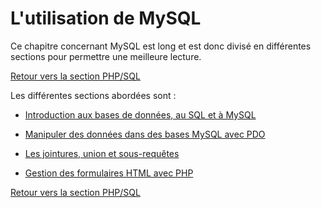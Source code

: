 # L'utilisation de MySQL 

Ce chapitre concernant MySQL est long et est donc divisé en différentes sections pour permettre une meilleure lecture. 

[Retour vers la section PHP/SQL](https://github.com/CalcagnoLoic/aide_memoire/blob/main/R%C3%A9pertoire/phpsql.md)

Les différentes sections abordées sont : 

* [Introduction aux bases de données, au SQL et à MySQL](https://github.com/CalcagnoLoic/aide_memoire/blob/main/R%C3%A9pertoire/chapSQL/intro.md)

* [Manipuler des données dans des bases MySQL avec PDO](https://github.com/CalcagnoLoic/aide_memoire/blob/main/R%C3%A9pertoire/chapSQL/intro.md)

* [Les jointures, union et sous-requêtes](https://github.com/CalcagnoLoic/aide_memoire/blob/main/R%C3%A9pertoire/chapSQL/join.md)

* [Gestion des formulaires HTML avec PHP](https://github.com/CalcagnoLoic/aide_memoire/blob/main/R%C3%A9pertoire/chapSQL/form.md)

[Retour vers la section PHP/SQL](https://github.com/CalcagnoLoic/aide_memoire/blob/main/R%C3%A9pertoire/phpsql.md)

